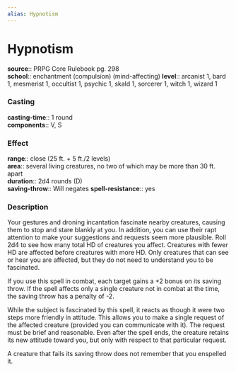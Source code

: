 ```yaml
---
alias: Hypnotism
---
```


# Hypnotism 

**source**:: PRPG Core Rulebook pg. 298  
**school**:: enchantment (compulsion) (mind-affecting)
**level**:: arcanist 1, bard 1, mesmerist 1, occultist 1, psychic 1, skald 1, sorcerer 1, witch 1, wizard 1

### Casting 

**casting-time**:: 1 round  
**components**:: V, S

### Effect 

**range**:: close (25 ft. + 5 ft./2 levels)  
**area**:: several living creatures, no two of which may be more than 30 ft. apart  
**duration**:: 2d4 rounds (D)  
**saving-throw**:: Will negates
**spell-resistance**:: yes

### Description 

Your gestures and droning incantation fascinate nearby creatures, causing them to stop and stare blankly at you. In addition, you can use their rapt attention to make your suggestions and requests seem more plausible. Roll 2d4 to see how many total HD of creatures you affect. Creatures with fewer HD are affected before creatures with more HD. Only creatures that can see or hear you are affected, but they do not need to understand you to be fascinated.  
  
If you use this spell in combat, each target gains a +2 bonus on its saving throw. If the spell affects only a single creature not in combat at the time, the saving throw has a penalty of -2.  
  
While the subject is fascinated by this spell, it reacts as though it were two steps more friendly in attitude. This allows you to make a single request of the affected creature (provided you can communicate with it). The request must be brief and reasonable. Even after the spell ends, the creature retains its new attitude toward you, but only with respect to that particular request.  
  
A creature that fails its saving throw does not remember that you enspelled it.

